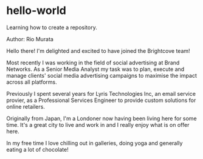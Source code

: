 # hello-world
Learning how to create a repository.

Author: Rio Murata

Hello there! I'm delighted and excited to have joined the Brightcove team!

Most recently I was working in the field of social advertising at Brand Networks. As a Senior Media Analyst my task was to plan, execute and manage clients' social media advertising campaigns to maximise the impact across all platforms.

Previously I spent several years for Lyris Technologies Inc, an email service provier, as a Professional Services Engineer to provide custom solutions for online retailers.

Originally from Japan, I'm a Londoner now having been living here for some time. It's a great city to live and work in and I really enjoy what is on offer here.

In my free time I love chilling out in galleries, doing yoga and generally eating a lot of chocolate!

